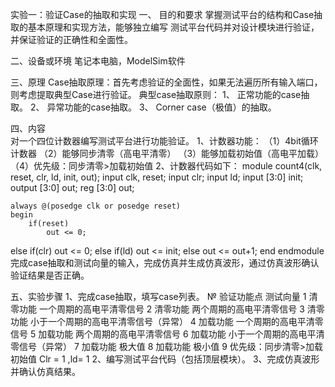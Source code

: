 实验一：验证Case的抽取和实现
一、	目的和要求
掌握测试平台的结构和Case抽取的基本原理和实现方法，能够独立编写
测试平台代码并对设计模块进行验证，并保证验证的正确性和全面性。

二、设备或环境
笔记本电脑，ModelSim软件
 
三、原理
	Case抽取原理：首先考虑验证的全面性，如果无法遍历所有输入端口，则考虑提取典型Case进行验证。
	典型case抽取原则：
1、	正常功能的case抽取。
2、	异常功能的case抽取。
3、	Corner case（极值）的抽取。

四、内容  
	对一个四位计数器编写测试平台进行功能验证。
	1、计数器功能：
	（1）4bit循环计数器
	（2）能够同步清零（高电平清零）
（3）能够加载初始值（高电平加载）
（4）优先级：同步清零>加载初始值
2、计数器代码如下：
	module count4(clk, reset, clr, ld, init, out);
	input clk, reset;
	input clr;
	input ld;
	input [3:0] init;
	output [3:0] out;
	reg [3:0] out;

	always @(posedge clk or posedge reset)
	begin
		if(reset)
			out <= 0;
else if(clr)
			out <= 0;
		else if(ld)
			out <= init;
		else
			out <= out+1;
	end
endmodule
	完成case抽取和测试向量的输入，完成仿真并生成仿真波形，通过仿真波形确认验证结果是否正确。

五、实验步骤
	1、完成case抽取，填写case列表。
№	验证功能点	测试向量
1	清零功能	一个周期的高电平清零信号
2	清零功能	两个周期的高电平清零信号
3	清零功能	小于一个周期的高电平清零信号（异常）
4	加载功能	一个周期的高电平清零信号
5	加载功能	两个周期的高电平清零信号
6	加载功能	小于一个周期的高电平清零信号（异常）
7	加载功能	极大值
8	加载功能	极小值
9	优先级：同步清零>加载初始值	Clr = 1 ,ld= 1
	2、编写测试平台代码（包括顶层模块）。
	3、完成仿真波形并确认仿真结果。
